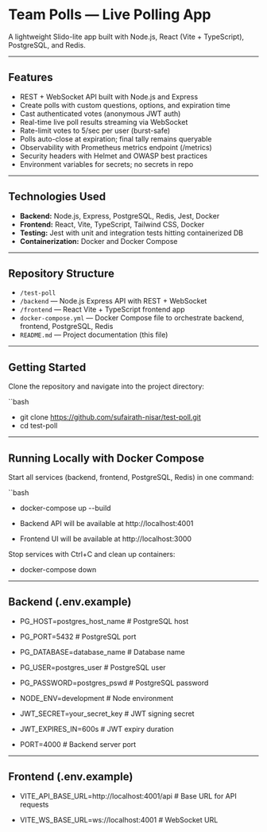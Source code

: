 #  Team Polls — Live Polling App

A lightweight Slido-lite app built with Node.js, React (Vite + TypeScript), PostgreSQL, and Redis.

---

## Features

- REST + WebSocket API built with Node.js and Express
- Create polls with custom questions, options, and expiration time
- Cast authenticated votes (anonymous JWT auth)
- Real-time live poll results streaming via WebSocket
- Rate-limit votes to 5/sec per user (burst-safe)
- Polls auto-close at expiration; final tally remains queryable
- Observability with Prometheus metrics endpoint (/metrics)
- Security headers with Helmet and OWASP best practices
- Environment variables for secrets; no secrets in repo

---

## Technologies Used

- **Backend:** Node.js, Express, PostgreSQL, Redis, Jest, Docker
- **Frontend:** React, Vite, TypeScript, Tailwind CSS, Docker
- **Testing:** Jest with unit and integration tests hitting containerized DB
- **Containerization:** Docker and Docker Compose

---

## Repository Structure

- `/test-poll`  
- `/backend` — Node.js Express API with REST + WebSocket  
- `/frontend` — React Vite + TypeScript frontend app  
- `docker-compose.yml` — Docker Compose file to orchestrate backend, frontend, PostgreSQL, Redis  
- `README.md` — Project documentation (this file)  

---

## Getting Started

Clone the repository and navigate into the project directory:

``bash
- git clone https://github.com/sufairath-nisar/test-poll.git
- cd test-poll

---

## Running Locally with Docker Compose

Start all services (backend, frontend, PostgreSQL, Redis) in one command:

``bash
- docker-compose up --build

- Backend API will be available at http://localhost:4001
- Frontend UI will be available at http://localhost:3000

Stop services with Ctrl+C and clean up containers:
- docker-compose down

---

## Backend (.env.example)
- PG_HOST=postgres_host_name       # PostgreSQL host
  
- PG_PORT=5432                     # PostgreSQL port
  
- PG_DATABASE=database_name        # Database name
  
- PG_USER=postgres_user            # PostgreSQL user
- PG_PASSWORD=postgres_pswd        # PostgreSQL password

- NODE_ENV=development             # Node environment

- JWT_SECRET=your_secret_key       # JWT signing secret
  
- JWT_EXPIRES_IN=600s              # JWT expiry duration
  
- PORT=4000                        # Backend server port

---

## Frontend (.env.example)
- VITE_API_BASE_URL=http://localhost:4001/api    # Base URL for API requests
  
- VITE_WS_BASE_URL=ws://localhost:4001           # WebSocket URL

